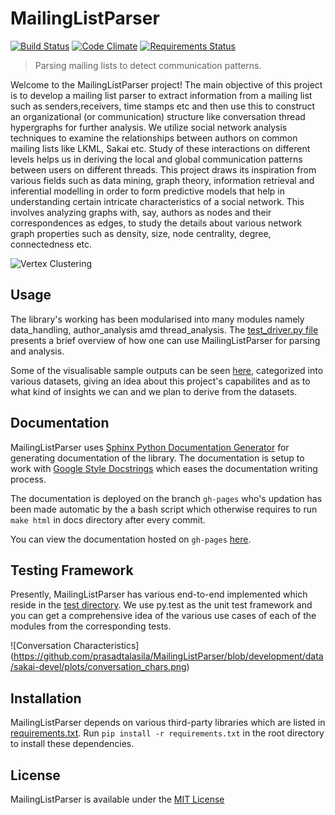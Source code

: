 # MailingListParser

[![Build Status](https://travis-ci.org/prasadtalasila/MailingListParser.svg?branch=development)](https://travis-ci.org/prasadtalasila/MailingListParser) 
[![Code Climate](https://codeclimate.com/github/prasadtalasila/MailingListParser/badges/gpa.svg)](https://codeclimate.com/github/prasadtalasila/MailingListParser) [![Requirements Status](https://requires.io/github/prasadtalasila/MailingListParser/requirements.svg?branch=master)](https://requires.io/github/prasadtalasila/MailingListParser/requirements/?branch=master)

> Parsing mailing lists to detect communication patterns.

Welcome to the MailingListParser project! The main objective of this project is to develop a mailing list parser to extract information from a mailing list such as senders,receivers, time stamps etc and then use this to construct an organizational (or communication) structure like conversation thread hypergraphs for further analysis. We utilize social network analysis techniques to examine the relationships between authors on common mailing lists like LKML, Sakai etc. Study of these interactions on different levels helps us in deriving the local and global communication patterns between users on different threads. This project draws its inspiration from various fields such as data mining, graph theory, information retrieval and inferential modelling in order to form predictive models that help in understanding certain intricate characteristics of a social network. This involves analyzing graphs with, say, authors as nodes and their correspondences as edges, to study the details about various network graph properties such as density, size, node centrality, degree, connectedness etc.

![Vertex Clustering](https://github.com/prasadtalasila/MailingListParser/blob/master/data/lkml/graphs/vertex_clustering_infomap.png)

## Usage

The library's working has been modularised into many modules namely data_handling, author_analysis amd thread_analysis. The [test_driver.py file](https://github.com/prasadtalasila/MailingListParser/blob/development/lib/test_driver.py) presents a brief overview of how one can use MailingListParser for parsing and analysis.

Some of the visualisable sample outputs can be seen [here](https://github.com/prasadtalasila/MailingListParser/tree/development/data), categorized into various datasets, giving an idea about this project's capabilites and as to what kind of insights we can and we plan to derive from the datasets.

## Documentation

MailingListParser uses [Sphinx Python Documentation Generator](http://www.sphinx-doc.org/en/stable/) for generating documentation of the library. The documentation is setup to work with [Google Style Docstrings](http://www.sphinx-doc.org/en/stable/ext/example_google.html) which eases the documentation writing process.

The documentation is deployed on the branch `gh-pages` who's updation has been made automatic by the a bash script which otherwise requires to run `make html` in docs directory after every commit.

You can view the documentation hosted on `gh-pages` [here](http://prasadtalasila.github.io/MailingListParser/).

## Testing Framework

Presently, MailingListParser has various end-to-end implemented which reside in the [test directory](https://github.com/prasadtalasila/MailingListParser/tree/development/test/). We use py.test as the unit test framework and you can get a comprehensive idea of the various use cases of each of the modules from the corresponding tests.

![Conversation Characteristics] (https://github.com/prasadtalasila/MailingListParser/blob/development/data/sakai-devel/plots/conversation_chars.png)

## Installation

MailingListParser depends on various third-party libraries which are listed in [requirements.txt](https://github.com/prasadtalasila/MailingListParser/blob/development/requirements.txt). 
Run `pip install -r requirements.txt` in the root directory to install these dependencies.

## License

MailingListParser is available under the [MIT License](https://github.com/prasadtalasila/MailingListParser/tree/master/LISENCE.txt)
